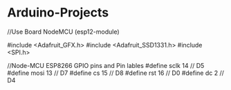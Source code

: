 # Arduino-Projects

//Use Board NodeMCU (esp12-module)

#include <Adafruit_GFX.h>
#include <Adafruit_SSD1331.h>
#include <SPI.h>


//Node-MCU ESP8266 GPIO pins and Pin lables
#define sclk 14 // D5
#define mosi 13 // D7
#define cs   15 // D8
#define rst  16 // D0
#define dc   2  // D4
